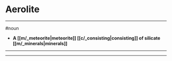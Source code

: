 # Aerolite
---
#noun
- **A [[m/_meteorite|meteorite]] [[c/_consisting|consisting]] of silicate [[m/_minerals|minerals]]**
---
---
